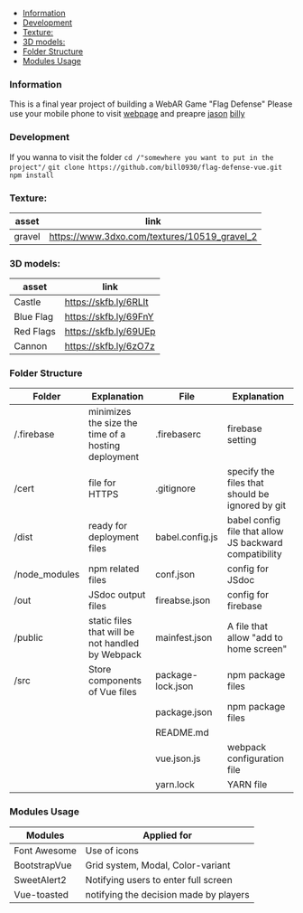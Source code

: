 <!-- @import "[TOC]" {cmd="toc" depthFrom=1 depthTo=6 orderedList=false} -->

<!-- code_chunk_output -->

- [Information](#information)
- [Development](#development)
- [Texture:](#texture)
- [3D models:](#3d-models)
- [Folder Structure](#folder-structure)
- [Modules Usage](#modules-usage)

<!-- /code_chunk_output -->

### Information
This is a final year project of building a WebAR Game "Flag Defense"
Please use your mobile phone to visit [webpage](https://flag-defense.firebaseapp.com/) and preapre 
[jason](https://flag-defense.firebaseapp.com/markers/png/pattern-JASON.png)
[billy](https://flag-defense.firebaseapp.com/markers/png/pattern-BILLY.png)
### Development
If you wanna to visit the folder 
`cd /"somewhere you want to put in the project"/`
`git clone https://github.com/bill0930/flag-defense-vue.git` 
`npm install`


### Texture: 
|   asset    |link   |  
|---|---|
|gravel| https://www.3dxo.com/textures/10519_gravel_2|

### 3D models:  
|   asset    |link   |  
|---|---|
|Castle  |  https://skfb.ly/6RLIt|
Blue Flag | https://skfb.ly/69FnY|
Red Flags | https://skfb.ly/69UEp|
Cannon  |https://skfb.ly/6zO7z|

### Folder Structure

|   Folder    |Explanation   |  File   |Explanation   |
|---|---|---|---|
|/.firebase| minimizes the size the time of a hosting deployment   |.firebaserc |firebase setting|
|/cert| file for HTTPS   |.gitignore|specify the files that should be ignored by git|
|/dist| ready for deployment files  |babel.config.js| babel config file that allow JS backward compatibility|
|/node_modules| npm related files  |conf.json|config for JSdoc|
|/out| JSdoc output files  |fireabse.json|config for firebase|
|/public| static files that will be not handled by Webpack| mainfest.json|A file that allow "add to home screen"|
|/src| Store  components of Vue files| package-lock.json| npm package files|
||   | package.json|npm package files|
||   | README.md| 
||   | vue.json.js| webpack configuration file|
||   | yarn.lock| YARN file|



### Modules Usage

| Modules | Applied for  | 
|---|---|
|  Font Awesome | Use of icons |
|  BootstrapVue | Grid system, Modal, Color-variant |
|  SweetAlert2 | Notifying users to enter full screen |
|  Vue-toasted | notifying the decision made by players |

